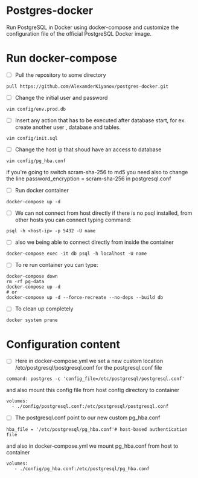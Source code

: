 Postgres-docker
=======================

Run PostgreSQL in Docker using docker-compose and customize the configuration file of the official PostgreSQL Docker image.


Run docker-compose
=======================

- [ ] Pull the repository to some directory
```
pull https://github.com/AlexanderKiyanov/postgres-docker.git
```

- [ ] Change the initial user and password
```
vim config/env.prod.db
```

- [ ] Insert any action that has to be executed after database start, for ex. create another user , database and tables.
```
vim config/init.sql
```

- [ ] Change the host ip that shoud have an access to database
```
vim config/pg_hba.conf
```

if you're going to switch scram-sha-256 to md5 you need also to change the line password_encryption = scram-sha-256 in postgresql.conf

- [ ] Run docker container
```
docker-compose up -d
```

- [ ] We can not connect from host directly if there is no psql installed, from other hosts you can connect typing command:
```
psql -h <host-ip> -p 5432 -U name
```

- [ ] also we being able to connect directly from inside the container
```
docker-compose exec -it db psql -h localhost -U name
```

- [ ] To re run container you can type:
```
docker-compose down
rm -rf pg-data
docker-compose up -d
# or
docker-compose up -d --force-recreate --no-deps --build db
```

- [ ] To clean up completely
```
docker system prune
```


Configuration content
=======================

- [ ] Here in docker-compose.yml we set a new custom location /etc/postgresql/postgresql.conf for the postgresql.conf file
```
command: postgres -c 'config_file=/etc/postgresql/postgresql.conf'
```

and also mount this config file from host config directory to container
```
volumes:
  - ./config/postgresql.conf:/etc/postgresql/postgresql.conf
```

- [ ] The postgresql.conf point to our new custom pg_hba.conf
```
hba_file = '/etc/postgresql/pg_hba.conf'# host-based authentication file
```
and also in docker-compose.yml we mount pg_hba.conf from host to container
```
volumes:
   - ./config/pg_hba.conf:/etc/postgresql/pg_hba.conf
```



